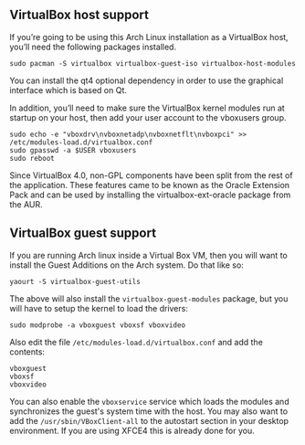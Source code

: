 <!-- title: Arch Linux and Virtual Box -->


## VirtualBox host support

If you’re going to be using this Arch Linux installation as a VirtualBox host,
you’ll need the following packages installed.

    sudo pacman -S virtualbox virtualbox-guest-iso virtualbox-host-modules

You can install the qt4 optional dependency in order to use the graphical
interface which is based on Qt.

In addition, you’ll need to make sure the VirtualBox kernel modules run at
startup on your host, then add your user account to the vboxusers group.

    sudo echo -e "vboxdrv\nvboxnetadp\nvboxnetflt\nvboxpci" >> /etc/modules-load.d/virtualbox.conf
    sudo gpasswd -a $USER vboxusers
    sudo reboot

Since VirtualBox 4.0, non-GPL components have been split from the rest of the
application. These features came to be known as the Oracle Extension Pack and
can be used by installing the virtualbox-ext-oracle package from the AUR.


## VirtualBox guest support

If you are running Arch linux inside a Virtual Box VM, then you will want to
install the Guest Additions on the Arch system. Do that like so:

    yaourt -S virtualbox-guest-utils

The above will also install the `virtualbox-guest-modules` package, but you will
have to setup the kernel to load the drivers:

    sudo modprobe -a vboxguest vboxsf vboxvideo

Also edit the file `/etc/modules-load.d/virtualbox.conf` and add the contents:

    vboxguest
    vboxsf
    vboxvideo

You can also enable the `vboxservice` service which loads the modules and
synchronizes the guest's system time with the host. You may also want to add the
`/usr/sbin/VBoxClient-all` to the autostart section in your desktop
environment. If you are using XFCE4 this is already done for you.
